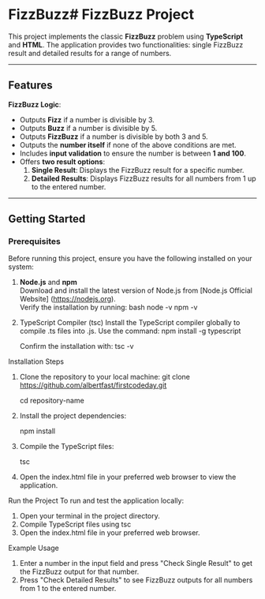 # FizzBuzz# FizzBuzz Project

This project implements the classic **FizzBuzz** problem using **TypeScript** and **HTML**. The application provides two functionalities: single FizzBuzz result and detailed results for a range of numbers.

---

## Features
 **FizzBuzz Logic**:
  - Outputs **Fizz** if a number is divisible by 3.
  - Outputs **Buzz** if a number is divisible by 5.
  - Outputs **FizzBuzz** if a number is divisible by both 3 and 5.
  - Outputs the **number itself** if none of the above conditions are met.
- Includes **input validation** to ensure the number is between **1 and 100**.
- Offers **two result options**:
  1. **Single Result**: Displays the FizzBuzz result for a specific number.
  2. **Detailed Results**: Displays FizzBuzz results for all numbers from 1 up to the entered number.

---

## Getting Started

### Prerequisites
Before running this project, ensure you have the following installed on your system:

1. **Node.js** and **npm**  
   Download and install the latest version of Node.js from [Node.js Official Website]
   (https://nodejs.org).  
   Verify the installation by running:
   bash
   node -v
   npm -v
2. TypeScript Compiler (tsc)
   Install the TypeScript compiler globally to compile .ts files into .js. Use the command:
   npm install -g typescript

   Confirm the installation with:
   tsc -v

Installation Steps

1.  Clone the repository to your local machine:
    git clone https://github.com/albertfast/firstcodeday.git

    cd repository-name

2.  Install the project dependencies:

    npm install

3.  Compile the TypeScript files:

    tsc 
    
4.  Open the index.html file in your preferred web browser to view the application.

Run the Project
To run and test the application locally:

1.  Open your terminal in the project directory.
2.  Compile TypeScript files using
    tsc
3.  Open the index.html file in your preferred web browser.

Example Usage
1.  Enter a number in the input field and press "Check Single Result" to get the FizzBuzz output for that number.
2.  Press "Check Detailed Results" to see FizzBuzz outputs for all numbers from 1 to the entered number.
